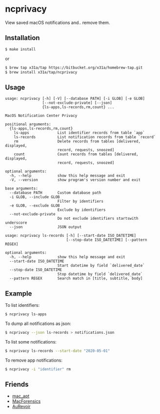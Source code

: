 # ncprivacy

View saved macOS notifications and.. remove them.

## Installation
```sh
$ make install
```
or
```sh
$ brew tap x31a/tap https://bitbucket.org/x31a/homebrew-tap.git
$ brew install x31a/tap/ncprivacy
```

## Usage
```text
usage: ncprivacy [-h] [-V] [--database PATH] [-i GLOB] [-e GLOB]
                 [--not-exclude-private] [--json]
                 {ls-apps,ls-records,rm,count} ...

MacOS Notification Center Privacy

positional arguments:
  {ls-apps,ls-records,rm,count}
    ls-apps             List identifier records from table `app`
    ls-records          List notification records from table `record`
    rm                  Delete records from tables [delivered, displayed,
                        record, requests, snoozed]
    count               Count records from tables [delivered, displayed,
                        record, requests, snoozed]

optional arguments:
  -h, --help            show this help message and exit
  -V, --version         show program's version number and exit

base arguments:
  --database PATH       Custom database path
  -i GLOB, --include GLOB
                        Filter by identifiers
  -e GLOB, --exclude GLOB
                        Exclude by identifiers
  --not-exclude-private
                        Do not exclude identifiers startswith underscore
  --json                JSON output
```
```text
usage: ncprivacy ls-records [-h] [--start-date ISO_DATETIME]
                            [--stop-date ISO_DATETIME] [--pattern REGEX]

optional arguments:
  -h, --help            show this help message and exit
  --start-date ISO_DATETIME
                        Start datetime by field `delivered_date`
  --stop-date ISO_DATETIME
                        Stop datetime by field `delivered_date`
  --pattern REGEX       Search match in [title, subtitle, body]
```

## Example

To list identifiers:
```sh
$ ncprivacy ls-apps
```

To dump all notifications as json:
```sh
$ ncprivacy --json ls-records > notifications.json
```

To list some notifications:
```sh
$ ncprivacy ls-records --start-date "2020-05-01"
```

To remove app notifications:
```sh
$ ncprivacy -i "identifier" rm
```

## Friends
+ [mac_apt](https://github.com/ydkhatri/mac_apt)
+ [MacForensics](https://github.com/ydkhatri/MacForensics)
+ [AuRevoir](https://github.com/objective-see/AuRevoir)
